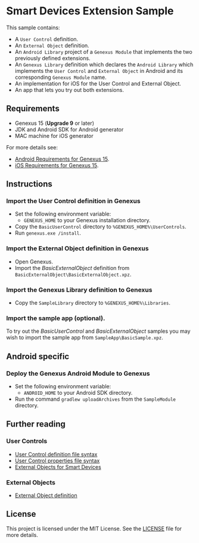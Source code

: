 # Smart Devices Extension Sample
This sample contains:
- A `User Control` definition.
- An `External Object` definition.
- An `Android Library` project of a `Genexus Module` that implements the two previously defined extensions.
- An `Genexus Library` definition which declares the `Android Library` which implements the `User Control` and `External Object` in Android and its corresponding `Genexus Module` name.
- An implementation for iOS for the User Control and External Object.
- An app that lets you try out both extensions.

## Requirements
- Genexus 15 (**Upgrade 9** or later)
- JDK and Android SDK for Android generator
- MAC machine for iOS generator

For more details see:
- [Android Requirements for Genexus 15](http://wiki.genexus.com/commwiki/servlet/wiki?14449).
- [iOS Requirements for Genexus 15](https://wiki.genexus.com/commwiki/servlet/wiki?19478).

## Instructions

### Import the User Control definition in Genexus
- Set the following environment variable:
    - `GENEXUS_HOME` to your Genexus installation directory.
- Copy the `BasicUserControl` directory to `%GENEXUS_HOME%\UserControls`.
- Run `genexus.exe /install`.

### Import the External Object definition in Genexus
- Open Genexus.
- Import the _BasicExternalObject_ definition from `BasicExternalObject\BasicExternalObject.xpz`.

### Import the Genexus Library definition to Genexus
- Copy the `SampleLibrary` directory to `%GENEXUS_HOME%\Libraries`.

### Import the sample app (optional).
To try out the _BasicUserControl_ and _BasicExternalObject_ samples you may wish to import the sample app from `SampleApp\BasicSample.xpz`.

## Android specific

### Deploy the Genexus Android Module to Genexus
- Set the following environment variable:
    - `ANDROID_HOME` to your Android SDK directory.
- Run the command `gradlew uploadArchives` from the `SampleModule` directory.

## Further reading

### User Controls
- [User Control definition file syntax](http://wiki.genexus.com/commwiki/servlet/wiki?13309)
- [User Control properties file syntax](http://wiki.genexus.com/commwiki/servlet/wiki?27179)
- [External Objects for Smart Devices](https://wiki.genexus.com/commwiki/servlet/wiki?17880)

### External Objects
- [External Object definition](http://wiki.genexus.com/commwiki/servlet/wiki?6148)

## License
This project is licensed under the MIT License. See the [LICENSE](LICENSE.txt) file for more details.
